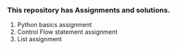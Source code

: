 ### This repository has Assignments and solutions.
1. Python basics assignment
2. Control Flow statement assignment
3. List assignment